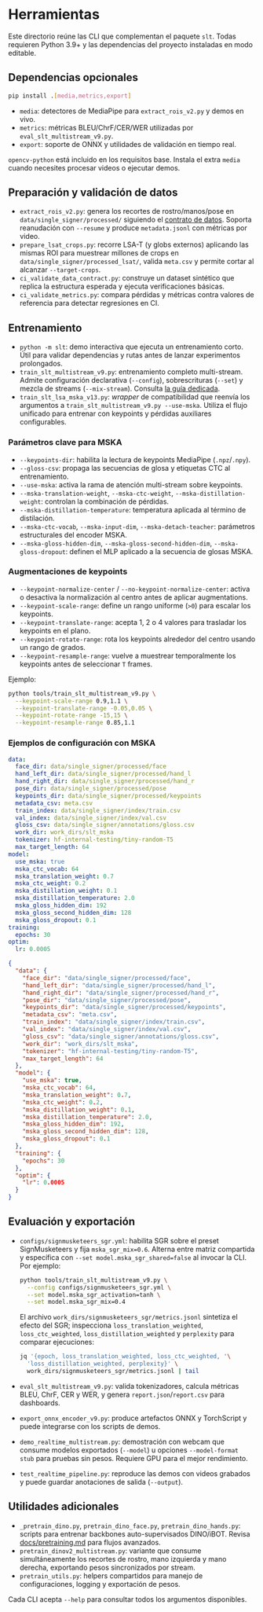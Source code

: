 # Herramientas

Este directorio reúne las CLI que complementan el paquete `slt`. Todas requieren
Python 3.9+ y las dependencias del proyecto instaladas en modo editable.

## Dependencias opcionales

```bash
pip install .[media,metrics,export]
```

- `media`: detectores de MediaPipe para `extract_rois_v2.py` y demos en vivo.
- `metrics`: métricas BLEU/ChrF/CER/WER utilizadas por `eval_slt_multistream_v9.py`.
- `export`: soporte de ONNX y utilidades de validación en tiempo real.

`opencv-python` está incluido en los requisitos base. Instala el extra `media`
cuando necesites procesar videos o ejecutar demos.

## Preparación y validación de datos

- `extract_rois_v2.py`: genera los recortes de rostro/manos/pose en
  `data/single_signer/processed/` siguiendo el [contrato de datos](../docs/data_contract.md).
  Soporta reanudación con `--resume` y produce `metadata.jsonl` con métricas por video.
- `prepare_lsat_crops.py`: recorre LSA-T (y globs externos) aplicando las mismas ROI para
  muestrear millones de crops en `data/single_signer/processed_lsat/`, valida `meta.csv` y
  permite cortar al alcanzar `--target-crops`.
- `ci_validate_data_contract.py`: construye un dataset sintético que replica la
  estructura esperada y ejecuta verificaciones básicas.
- `ci_validate_metrics.py`: compara pérdidas y métricas contra valores de
  referencia para detectar regresiones en CI.

## Entrenamiento

- `python -m slt`: demo interactiva que ejecuta un entrenamiento corto. Útil
  para validar dependencias y rutas antes de lanzar experimentos prolongados.
- `train_slt_multistream_v9.py`: entrenamiento completo multi-stream. Admite
  configuración declarativa (`--config`), sobrescrituras (`--set`) y mezcla de
  streams (`--mix-stream`). Consulta [la guía dedicada](../docs/train_slt_multistream_v9.md).
- `train_slt_lsa_mska_v13.py`: *wrapper* de compatibilidad que reenvía los
  argumentos a `train_slt_multistream_v9.py --use-mska`. Utiliza el flujo unificado
  para entrenar con keypoints y pérdidas auxiliares configurables.

### Parámetros clave para MSKA

- `--keypoints-dir`: habilita la lectura de keypoints MediaPipe (`.npz`/`.npy`).
- `--gloss-csv`: propaga las secuencias de glosa y etiquetas CTC al entrenamiento.
- `--use-mska`: activa la rama de atención multi-stream sobre keypoints.
- `--mska-translation-weight`, `--mska-ctc-weight`, `--mska-distillation-weight`:
  controlan la combinación de pérdidas.
- `--mska-distillation-temperature`: temperatura aplicada al término de
  distilación.
- `--mska-ctc-vocab`, `--mska-input-dim`, `--mska-detach-teacher`: parámetros
  estructurales del encoder MSKA.
- `--mska-gloss-hidden-dim`, `--mska-gloss-second-hidden-dim`,
  `--mska-gloss-dropout`: definen el MLP aplicado a la secuencia de glosas MSKA.

### Augmentaciones de keypoints

- `--keypoint-normalize-center` / `--no-keypoint-normalize-center`: activa o
  desactiva la normalización al centro antes de aplicar augmentations.
- `--keypoint-scale-range`: define un rango uniforme (``>0``) para escalar los
  keypoints.
- `--keypoint-translate-range`: acepta 1, 2 o 4 valores para trasladar los
  keypoints en el plano.
- `--keypoint-rotate-range`: rota los keypoints alrededor del centro usando un
  rango de grados.
- `--keypoint-resample-range`: vuelve a muestrear temporalmente los keypoints
  antes de seleccionar `T` frames.

Ejemplo:

```bash
python tools/train_slt_multistream_v9.py \
  --keypoint-scale-range 0.9,1.1 \
  --keypoint-translate-range -0.05,0.05 \
  --keypoint-rotate-range -15,15 \
  --keypoint-resample-range 0.85,1.1
```

### Ejemplos de configuración con MSKA

```yaml
data:
  face_dir: data/single_signer/processed/face
  hand_left_dir: data/single_signer/processed/hand_l
  hand_right_dir: data/single_signer/processed/hand_r
  pose_dir: data/single_signer/processed/pose
  keypoints_dir: data/single_signer/processed/keypoints
  metadata_csv: meta.csv
  train_index: data/single_signer/index/train.csv
  val_index: data/single_signer/index/val.csv
  gloss_csv: data/single_signer/annotations/gloss.csv
  work_dir: work_dirs/slt_mska
  tokenizer: hf-internal-testing/tiny-random-T5
  max_target_length: 64
model:
  use_mska: true
  mska_ctc_vocab: 64
  mska_translation_weight: 0.7
  mska_ctc_weight: 0.2
  mska_distillation_weight: 0.1
  mska_distillation_temperature: 2.0
  mska_gloss_hidden_dim: 192
  mska_gloss_second_hidden_dim: 128
  mska_gloss_dropout: 0.1
training:
  epochs: 30
optim:
  lr: 0.0005
```

```json
{
  "data": {
    "face_dir": "data/single_signer/processed/face",
    "hand_left_dir": "data/single_signer/processed/hand_l",
    "hand_right_dir": "data/single_signer/processed/hand_r",
    "pose_dir": "data/single_signer/processed/pose",
    "keypoints_dir": "data/single_signer/processed/keypoints",
    "metadata_csv": "meta.csv",
    "train_index": "data/single_signer/index/train.csv",
    "val_index": "data/single_signer/index/val.csv",
    "gloss_csv": "data/single_signer/annotations/gloss.csv",
    "work_dir": "work_dirs/slt_mska",
    "tokenizer": "hf-internal-testing/tiny-random-T5",
    "max_target_length": 64
  },
  "model": {
    "use_mska": true,
    "mska_ctc_vocab": 64,
    "mska_translation_weight": 0.7,
    "mska_ctc_weight": 0.2,
    "mska_distillation_weight": 0.1,
    "mska_distillation_temperature": 2.0,
    "mska_gloss_hidden_dim": 192,
    "mska_gloss_second_hidden_dim": 128,
    "mska_gloss_dropout": 0.1
  },
  "training": {
    "epochs": 30
  },
  "optim": {
    "lr": 0.0005
  }
}
```

## Evaluación y exportación

- `configs/signmusketeers_sgr.yml`: habilita SGR sobre el preset SignMusketeers
  y fija `mska_sgr_mix=0.6`. Alterna entre matriz compartida y específica con
  `--set model.mska_sgr_shared=false` al invocar la CLI. Por ejemplo:

  ```bash
  python tools/train_slt_multistream_v9.py \
    --config configs/signmusketeers_sgr.yml \
    --set model.mska_sgr_activation=tanh \
    --set model.mska_sgr_mix=0.4
  ```

  El archivo `work_dirs/signmusketeers_sgr/metrics.jsonl` sintetiza el efecto del
  SGR; inspecciona `loss_translation_weighted`, `loss_ctc_weighted`,
  `loss_distillation_weighted` y `perplexity` para comparar ejecuciones:

  ```bash
  jq '{epoch, loss_translation_weighted, loss_ctc_weighted, '\
    'loss_distillation_weighted, perplexity}' \
    work_dirs/signmusketeers_sgr/metrics.jsonl | tail
  ```

- `eval_slt_multistream_v9.py`: valida tokenizadores, calcula métricas BLEU,
  ChrF, CER y WER, y genera `report.json`/`report.csv` para dashboards.
- `export_onnx_encoder_v9.py`: produce artefactos ONNX y TorchScript y puede
  integrarse con los scripts de demos.
- `demo_realtime_multistream.py`: demostración con webcam que consume modelos
  exportados (`--model`) u opciones `--model-format stub` para pruebas sin
  pesos. Requiere GPU para el mejor rendimiento.
- `test_realtime_pipeline.py`: reproduce las demos con videos grabados y puede
  guardar anotaciones de salida (`--output`).

## Utilidades adicionales

- `_pretrain_dino.py`, `pretrain_dino_face.py`, `pretrain_dino_hands.py`:
  scripts para entrenar backbones auto-supervisados DINO/iBOT. Revisa
  [docs/pretraining.md](../docs/pretraining.md) para flujos avanzados.
- `pretrain_dinov2_multistream.py`: variante que consume simultáneamente los
  recortes de rostro, mano izquierda y mano derecha, exportando pesos
  sincronizados por stream.
- `pretrain_utils.py`: helpers compartidos para manejo de configuraciones,
  logging y exportación de pesos.

Cada CLI acepta `--help` para consultar todos los argumentos disponibles.
